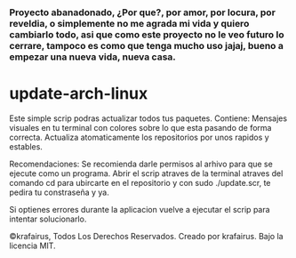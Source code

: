 ### Proyecto abanadonado, ¿Por que?, por amor, por locura, por reveldia, o simplemente no me agrada mi vida y quiero cambiarlo todo, asi que como este proyecto no le veo futuro lo cerrare, tampoco es como que tenga mucho uso jajaj, bueno a empezar una nueva vida, nueva casa.

# update-arch-linux
Este simple scrip podras actualizar todos tus paquetes.
Contiene: Mensajes visuales en tu terminal con colores sobre lo que esta pasando de forma correcta.
          Actualiza atomaticamente los repositorios por unos rapidos y estables.

Recomendaciones:  Se recomienda darle permisos al arhivo para que se ejecute como un programa.
                  Abrir el scrip atraves de la terminal atraves del comando cd para ubircarte en el repositorio y con sudo ./update.scr, te pedira tu constraseña y ya.

Si optienes errores durante la aplicacion vuelve a ejecutar el scrip para intentar solucionarlo.



©krafairus, Todos Los Derechos Reservados. Creado por krafairus. Bajo la licencia MIT.
